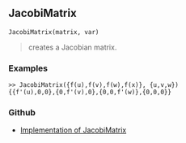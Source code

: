 ## JacobiMatrix

```
JacobiMatrix(matrix, var)
```

> creates a Jacobian matrix.


### Examples 

```
>> JacobiMatrix({f(u),f(v),f(w),f(x)}, {u,v,w})
{{f'(u),0,0},{0,f'(v),0},{0,0,f'(w)},{0,0,0}}
```

### Github

* [Implementation of JacobiMatrix](https://github.com/axkr/symja_android_library/blob/master/symja_android_library/matheclipse-core/src/main/java/org/matheclipse/core/builtin/LinearAlgebra.java#L2175) 
